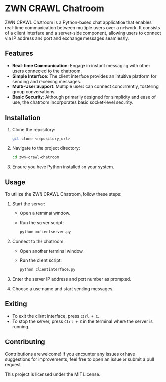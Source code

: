 # ZWN CRAWL Chatroom

ZWN CRAWL Chatroom is a Python-based chat application that enables real-time communication between multiple users over a network. It consists of a client interface and a server-side component, allowing users to connect via IP address and port and exchange messages seamlessly.

## Features

- **Real-time Communication**: Engage in instant messaging with other users connected to the chatroom.
- **Simple Interface**: The client interface provides an intuitive platform for sending and receiving messages.
- **Multi-User Support**: Multiple users can connect concurrently, fostering group conversations.
- **Basic Security**: Although primarily designed for simplicity and ease of use, the chatroom incorporates basic socket-level security.

## Installation

1. Clone the repository:

    ```bash
    git clone <repository_url>
    ```

2. Navigate to the project directory:

    ```bash
    cd zwn-crawl-chatroom
    ```

3. Ensure you have Python installed on your system.

## Usage

To utilize the ZWN CRAWL Chatroom, follow these steps:

1. Start the server:
   
   - Open a terminal window.
  

   - Run the server script:

        ```bash
        python mclientserver.py
        ```

2. Connect to the chatroom:
   
   - Open another terminal window.


   - Run the client script:

        ```bash
        python clientinterface.py
        ```

3. Enter the server IP address and port number as prompted.
4. Choose a username and start sending messages.

## Exiting

- To exit the client interface, press `Ctrl + C`.
- To stop the server, press `Ctrl + C` in the terminal where the server is running.

## Contributing

Contributions are welcome! If you encounter any issues or have suggestions for improvements, feel free to open an issue or submit a pull request


This project is licensed under the MIT License.

